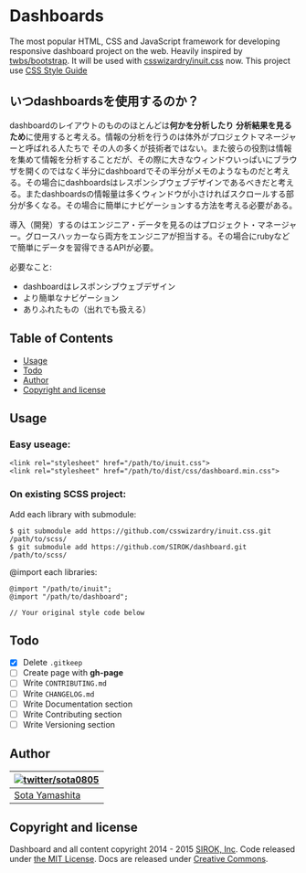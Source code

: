 Dashboards
==========

The most popular HTML, CSS and JavaScript framework for developing responsive dashboard project on the web. Heavily inspired by [twbs/bootstrap](https://github.com/twbs/bootstrap). It will be used with  [csswizardry/inuit.css](https://github.com/csswizardry/inuit.css/) now. This project use [CSS Style Guide](http://cssguidelin.es/)

## いつdashboardsを使用するのか？

dashboardのレイアウトのもののほとんどは**何かを分析したり** **分析結果を見るため**に使用すると考える。情報の分析を行うのは体外がプロジェクトマネージャーと呼ばれる人たちで
その人の多くが技術者ではない。また彼らの役割は情報を集めて情報を分析することだが、その際に大きなウィンドウいっぱいにブラウザを開くのではなく半分にdashboardでその半分がメモのようなものだと考える。その場合にdashboardsはレスポンシブウェブデザインであるべきだと考える。またdashboardsの情報量は多くウィンドウが小さければスクロールする部分が多くなる。その場合に簡単にナビゲーションする方法を考える必要がある。

導入（開発）するのはエンジニア・データを見るのはプロジェクト・マネージャー。グロースハッカーなら両方をエンジニアが担当する。その場合にrubyなどで簡単にデータを習得できるAPIが必要。

必要なこと:

- dashboardはレスポンシブウェブデザイン
- より簡単なナビゲーション
- ありふれたもの（出れでも扱える）

## Table of Contents

- [Usage](#usage)
- [Todo](#todo)
- [Author](#author)
- [Copyright and license](#copyright-and-license)

## Usage

### Easy useage:

    <link rel="stylesheet" href="/path/to/inuit.css">
    <link rel="stylesheet" href="/path/to/dist/css/dashboard.min.css">

### On existing SCSS project:

Add each library with submodule:

    $ git submodule add https://github.com/csswizardry/inuit.css.git /path/to/scss/
    $ git submodule add https://github.com/SIROK/dashboard.git /path/to/scss/

@import each libraries:

    @import "/path/to/inuit";
    @import "/path/to/dashboard";

    // Your original style code below


## Todo

- [x] Delete `.gitkeep`
- [ ] Create page with **gh-page**
- [ ] Write `CONTRIBUTING.md`
- [ ] Write `CHANGELOG.md`
- [ ] Write Documentation section
- [ ] Write Contributing section
- [ ] Write Versioning section

## Author

| [![twitter/sota0805](http://2.gravatar.com/avatar/1819ffcc36875ddbf8df81532d832a2b?s=70)](http://twitter.com/sota0805 "Follow @sota0805 on Twitter") |
|---|
| [Sota Yamashita](http://sota0805.github.io/) |

## Copyright and license

Dashboard and all content copyright 2014 - 2015 [SIROK, Inc](http://sirok.co.jp/). Code released under [the MIT License](LICENSE). Docs are released under [Creative Commons](http://creativecommons.org/licenses/by-nc/4.0/).
